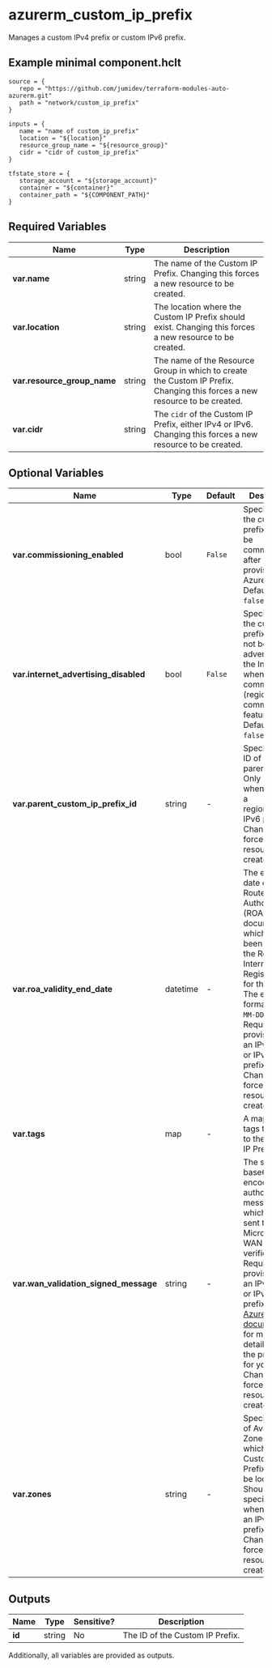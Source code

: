 # azurerm_custom_ip_prefix

Manages a custom IPv4 prefix or custom IPv6 prefix.

## Example minimal component.hclt

```hcl
source = {
   repo = "https://github.com/jumidev/terraform-modules-auto-azurerm.git" 
   path = "network/custom_ip_prefix" 
}

inputs = {
   name = "name of custom_ip_prefix" 
   location = "${location}" 
   resource_group_name = "${resource_group}" 
   cidr = "cidr of custom_ip_prefix" 
}

tfstate_store = {
   storage_account = "${storage_account}" 
   container = "${container}" 
   container_path = "${COMPONENT_PATH}" 
}

```

## Required Variables

| Name | Type |  Description |
| ---- | --------- |  ----------- |
| **var.name** | string |  The name of the Custom IP Prefix. Changing this forces a new resource to be created. | 
| **var.location** | string |  The location where the Custom IP Prefix should exist. Changing this forces a new resource to be created. | 
| **var.resource_group_name** | string |  The name of the Resource Group in which to create the Custom IP Prefix. Changing this forces a new resource to be created. | 
| **var.cidr** | string |  The `cidr` of the Custom IP Prefix, either IPv4 or IPv6. Changing this forces a new resource to be created. | 

## Optional Variables

| Name | Type |  Default  |  Description |
| ---- | --------- |  ----------- | ----------- |
| **var.commissioning_enabled** | bool |  `False`  |  Specifies that the custom IP prefix should be commissioned after provisioning in Azure. Defaults to `false`. | 
| **var.internet_advertising_disabled** | bool |  `False`  |  Specifies that the custom IP prefix should not be publicly advertised on the Internet when commissioned (regional commissioning feature). Defaults to `false`. | 
| **var.parent_custom_ip_prefix_id** | string |  -  |  Specifies the ID of the parent prefix. Only needed when creating a regional/child IPv6 prefix. Changing this forces a new resource to be created. | 
| **var.roa_validity_end_date** | datetime |  -  |  The expiration date of the Route Origin Authorization (ROA) document which has been filed with the Routing Internet Registry (RIR) for this prefix. The expected format is `YYYY-MM-DD`. Required when provisioning an IPv4 prefix or IPv6 global prefix. Changing this forces a new resource to be created. | 
| **var.tags** | map |  -  |  A mapping of tags to assign to the Custom IP Prefix. | 
| **var.wan_validation_signed_message** | string |  -  |  The signed base64-encoded authorization message, which will be sent to Microsoft for WAN verification. Required when provisioning an IPv4 prefix or IPv6 global prefix. Refer to [Azure documentation](https://learn.microsoft.com/en-us/azure/virtual-network/ip-services/create-custom-ip-address-prefix-cli#certificate-readiness) for more details about the process for your RIR. Changing this forces a new resource to be created. | 
| **var.zones** | string |  -  |  Specifies a list of Availability Zones in which this Custom IP Prefix should be located. Should not be specified when creating an IPv6 global prefix. Changing this forces a new resource to be created. | 



## Outputs

| Name | Type | Sensitive? | Description |
| ---- | ---- | --------- | --------- |
| **id** | string | No  | The ID of the Custom IP Prefix. | 

Additionally, all variables are provided as outputs.
